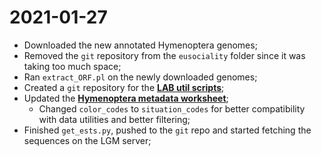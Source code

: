 # 2021-01-27

- Downloaded the new annotated Hymenoptera genomes;
- Removed the `git` repository from the `eusociality` folder since it was taking too much space;
- Ran `extract_ORF.pl` on the newly downloaded genomes;
- Created a `git` repository for the [**LAB util scripts**](https://github.com/flayner2/lab_utils);
- Updated the [**Hymenoptera metadata worksheet**](https://docs.google.com/spreadsheets/d/1Bo-lUCDmm_Lqe-GhIzKh_WcJMiR-DkoTCMTieEpWotI/edit?usp=sharing);
    - Changed `color_codes` to `situation_codes` for better compatibility with data utilities and better filtering;
- Finished `get_ests.py`, pushed to the `git` repo and started fetching the sequences on the LGM server;